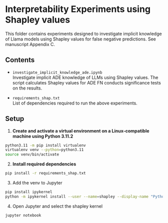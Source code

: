 # Interpretability Experiments using Shapley values

This folder contains experiments designed to investigate implicit knowledge of Llama models using Shapley values for false negative predictions. See manuscript Appendix C.

## Contents

- `investigate_implicit_knowledge_ade.ipynb`  
  Investigate implicit ADE knowledge of LLMs using Shapley values. The script calculates Shapley values for ADE FN conducts significance tests on the results.

- `requirements_shap.txt`  
  List of dependencies required to run the above experiments.

## Setup



1. **Create and activate a virtual environment on a Linux-compatible machine using Python 3.11.2**
```bash
python3.11 -m pip install virtualenv
virtualenv venv --python=python3.11
source venv/bin/activate      
```

2. **Install required dependencies**
```bash
pip install -r requirements_shap.txt
```

3. Add the venv to Jupyter
```bash
pip install ipykernel
python -m ipykernel install --user --name=shapley --display-name "Python (shapley)"
```

4. Open Jupyter and select the shapley kernel
```bash
jupyter notebook
```


